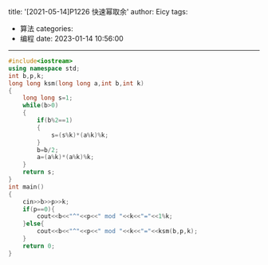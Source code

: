 title: '[2021-05-14]P1226 快速幂取余'
author: Eicy
tags:
  - 算法
categories:
  - 编程
date: 2023-01-14 10:56:00
---
```cpp
#include<iostream>
using namespace std;
int b,p,k;
long long ksm(long long a,int b,int k)
{
    long long s=1;
    while(b>0)
    {
        if(b%2==1)
        {
            s=(s%k)*(a%k)%k;
        }
        b=b/2;
        a=(a%k)*(a%k)%k;
    }
    return s;
}
int main()
{
    cin>>b>>p>>k;
    if(p==0){
        cout<<b<<"^"<<p<<" mod "<<k<<"="<<1%k;
    }else{
        cout<<b<<"^"<<p<<" mod "<<k<<"="<<ksm(b,p,k);
    }
    return 0;
}
```